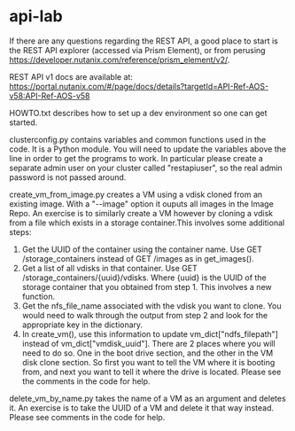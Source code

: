 # api-lab
If there are any questions regarding the REST API, a good place to start is the REST API explorer (accessed via Prism Element), or from perusing https://developer.nutanix.com/reference/prism_element/v2/. 

REST API v1 docs are available at:
https://portal.nutanix.com/#/page/docs/details?targetId=API-Ref-AOS-v58:API-Ref-AOS-v58


HOWTO.txt describes how to set up a dev environment so one can get started.


clusterconfig.py contains variables and common functions used in the code. It is a Python module. You will need to update the variables above the line in order to get the programs to work. In particular please create a separate admin user on your cluster called "restapiuser", so the real admin password is not passed around.


create_vm_from_image.py creates a VM using a vdisk cloned from an existing image. With a "--image" option it ouputs all images in the Image Repo. An exercise is to similarly create a VM however by cloning a vdisk from a file which exists in a storage container.This involves some additional steps:
1. Get the UUID of the container using the container name. Use GET /storage_containers instead of GET /images as in get_images().
2. Get a list of all vdisks in that container. Use GET /storage_containers/{uuid}/vdisks. Where {uuid} is the UUID of the storage container that you obtained from step 1. This involves a new function.
3. Get the nfs_file_name associated with the vdisk you want to clone. You would need to walk through the output from step 2 and look for the appropriate key in the dictionary.
4. In create_vm(), use this information to update vm_dict["ndfs_filepath"] instead of vm_dict["vmdisk_uuid"]. There are 2 places where you will need to do so. One in the boot drive section, and the other in the VM disk clone section. So first you want to tell the VM where it is booting from, and next you want to tell it where the drive is located. Please see the comments in the code for help.

delete_vm_by_name.py takes the name of a VM as an argument and deletes it. An exercise is to take the UUID of a VM and delete it that way instead. Please see comments in the code for help.



